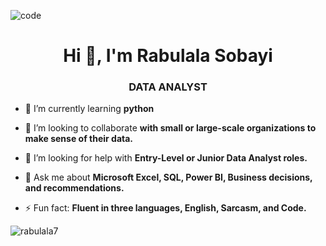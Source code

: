 
![code](https://github.com/user-attachments/assets/b3001002-70e5-4745-8133-dd6368d07cf9)

<h1 align="center">Hi 👋, I'm Rabulala Sobayi</h1>
<h3 align="center">DATA ANALYST</h3>


- 🌱 I’m currently learning **python**

- 👯 I’m looking to collaborate **with small or large-scale organizations to make sense of their data.** 

- 🤝 I’m looking for help with **Entry-Level or Junior Data Analyst roles.**

- 💬 Ask me about **Microsoft Excel, SQL, Power BI, Business decisions, and recommendations.**

- ⚡ Fun fact: **Fluent in three languages, English, Sarcasm, and Code.**




<p><img align="center" src="https://github-readme-streak-stats.herokuapp.com/?user=rabulala7&" alt="rabulala7" /></p>
